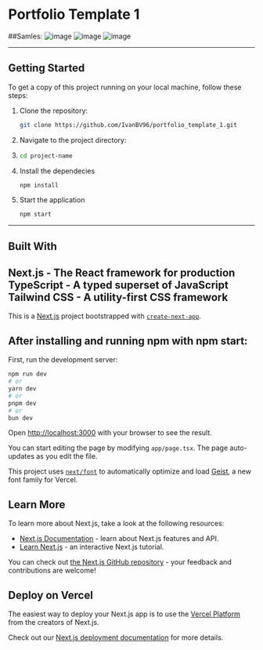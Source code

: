 # Portfolio Template 1

##Samles:
![image](https://github.com/user-attachments/assets/fadb4a7f-87cb-4984-94d2-477fec485d95)
![image](https://github.com/user-attachments/assets/c2818aef-8828-4d3c-9ea0-be1155bc397c)
![image](https://github.com/user-attachments/assets/733c183f-4bd5-41f7-ba68-3affa0abc1ac)

---

## Getting Started

To get a copy of this project running on your local machine, follow these steps:

1. Clone the repository:
   ```bash
   git clone https://github.com/IvanBV96/portfolio_template_1.git
2. Navigate to the project directory:
3. ```bash
   cd project-name
4. Install the dependecies
   ```bash
   npm install
5. Start the application
   ```bash
   npm start
---
## Built With
Next.js - The React framework for production
TypeScript - A typed superset of JavaScript
Tailwind CSS - A utility-first CSS framework
---
This is a [Next.js](https://nextjs.org) project bootstrapped with [`create-next-app`](https://nextjs.org/docs/app/api-reference/cli/create-next-app).

## After installing and running npm with npm start:

First, run the development server:

```bash
npm run dev
# or
yarn dev
# or
pnpm dev
# or
bun dev
```

Open [http://localhost:3000](http://localhost:3000) with your browser to see the result.

You can start editing the page by modifying `app/page.tsx`. The page auto-updates as you edit the file.

This project uses [`next/font`](https://nextjs.org/docs/app/building-your-application/optimizing/fonts) to automatically optimize and load [Geist](https://vercel.com/font), a new font family for Vercel.

## Learn More

To learn more about Next.js, take a look at the following resources:

- [Next.js Documentation](https://nextjs.org/docs) - learn about Next.js features and API.
- [Learn Next.js](https://nextjs.org/learn) - an interactive Next.js tutorial.

You can check out [the Next.js GitHub repository](https://github.com/vercel/next.js) - your feedback and contributions are welcome!

## Deploy on Vercel

The easiest way to deploy your Next.js app is to use the [Vercel Platform](https://vercel.com/new?utm_medium=default-template&filter=next.js&utm_source=create-next-app&utm_campaign=create-next-app-readme) from the creators of Next.js.

Check out our [Next.js deployment documentation](https://nextjs.org/docs/app/building-your-application/deploying) for more details.
